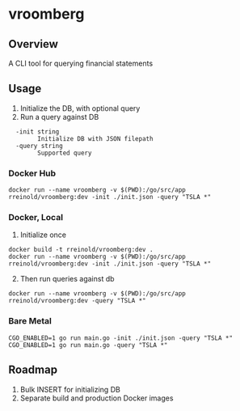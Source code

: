 # vroomberg

## Overview

A CLI tool for querying financial statements

## Usage

1. Initialize the DB, with optional query
2. Run a query against DB


```
  -init string
    	Initialize DB with JSON filepath
  -query string
    	Supported query
```

### Docker Hub

```
docker run --name vroomberg -v $(PWD):/go/src/app rreinold/vroomberg:dev -init ./init.json -query "TSLA *"
```

### Docker, Local

1. Initialize once
```
docker build -t rreinold/vroomberg:dev .
docker run --name vroomberg -v $(PWD):/go/src/app rreinold/vroomberg:dev -init ./init.json -query "TSLA *"
```
2. Then run queries against db
```
docker run --name vroomberg -v $(PWD):/go/src/app rreinold/vroomberg:dev -query "TSLA *"
```




### Bare Metal

```
CGO_ENABLED=1 go run main.go -init ./init.json -query "TSLA *"
CGO_ENABLED=1 go run main.go -query "TSLA *"
```




## Roadmap

1. Bulk INSERT for initializing DB
2. Separate build and production Docker images